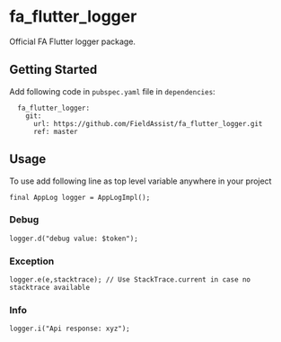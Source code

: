 # fa_flutter_logger

Official FA Flutter logger package.

## Getting Started

Add following code in `pubspec.yaml` file in `dependencies`:

```
  fa_flutter_logger:
    git:
      url: https://github.com/FieldAssist/fa_flutter_logger.git
      ref: master
```

## Usage

To use add following line as top level variable anywhere in your project

```
final AppLog logger = AppLogImpl();
```

### Debug

```
logger.d("debug value: $token");
```

### Exception

```
logger.e(e,stacktrace); // Use StackTrace.current in case no stacktrace available
```

### Info

```
logger.i("Api response: xyz");
```